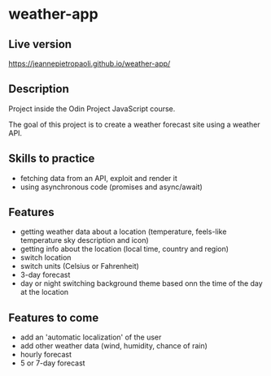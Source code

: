 # weather-app

## Live version

https://jeannepietropaoli.github.io/weather-app/

## Description

Project inside the Odin Project JavaScript course.

The goal of this project is to create a weather forecast site using a weather API.

## Skills to practice

- fetching data from an API, exploit and render it
- using asynchronous code (promises and async/await)

## Features

- getting weather data about a location (temperature, feels-like temperature sky description and icon)
- getting info about the location (local time, country and region)
- switch location
- switch units (Celsius or Fahrenheit)
- 3-day forecast
- day or night switching background theme based onn the time of the day at the location

## Features to come

- add an 'automatic localization' of the user
- add other weather data (wind, humidity, chance of rain)
- hourly forecast
- 5 or 7-day forecast

